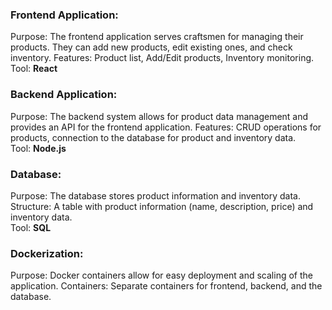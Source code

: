 ### Frontend Application:

Purpose: The frontend application serves craftsmen for managing their products. They can add new products, edit existing ones, and check inventory.
Features: Product list, Add/Edit products, Inventory monitoring.
  <br> Tool: **React**

### Backend Application:

Purpose: The backend system allows for product data management and provides an API for the frontend application.
Features: CRUD operations for products, connection to the database for product and inventory data.
<br> Tool: **Node.js**

### Database:

Purpose: The database stores product information and inventory data.
Structure: A table with product information (name, description, price) and inventory data.
<br> Tool: **SQL**

### Dockerization:

Purpose: Docker containers allow for easy deployment and scaling of the application.
Containers: Separate containers for frontend, backend, and the database.
